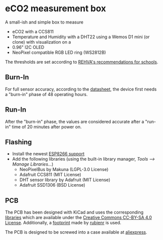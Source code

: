 # eCO2 measurement box
A small-ish and simple box to measure
- eCO2 with a CCS811
- Temperature and Humidity with a DHT22
using a Wemos D1 mini (or clone) with visualization on a
- 0.96" I2C OLED
- NeoPixel compatible RGB LED ring (WS2812B)

The thresholds are set according to [REHVA's recommendations for schools](https://www.rehva.eu/fileadmin/user_upload/REHVA_COVID-19_guidance_document_School_guidance_25112020.pdf).

## Burn-In
For full sensor accuracy, according to the [datasheet](https://www.sciosense.com/wp-content/uploads/2020/01/CCS811-Datasheet.pdf), the device first needs a "burn-in" phase of 48 operating hours. 

## Run-In
After the "burn-in" phase, the values are considered accurate after a "run-in" time of 20 minutes after power on.

## Flashing
- Install the newest [ESP8266 support](https://www.heise.de/ct/artikel/Arduino-IDE-installieren-und-fit-machen-fuer-ESP8266-und-ESP32-4130814.html)
- Add the following libraries (using the built-in library manager, *Tools –> Manage Libraries...*)
  - NeoPixelBus by Makuna (LGPL-3.0 License)
  - Adafruit CCS811 (MIT License)
  - DHT sensor library by Adafruit (MIT License)
  - Adafruit SSD1306 (BSD License)

## PCB
The PCB has been designed with KiCad and uses the corresponding [libraries](https://kicad.org/libraries/) which are available under the [Creative Commons CC-BY-SA 4.0 License](https://creativecommons.org/licenses/by-sa/4.0/legalcode). Additionally, a [footprint](https://github.com/rubienr/wemos-d1-mini-kicad) made by [rubienr](https://github.com/rubienr) is used.

The PCB is designed to be screwed into a case available at [aliexpress](https://de.aliexpress.com/item/4000068796385.html?spm=a2g0s.9042311.0.0.52614c4dDeY8Wv).
